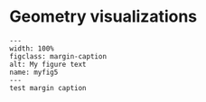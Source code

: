# Geometry visualizations


```{figure} ./visualizations/SphereToEllipsoid.gif
---
width: 100%
figclass: margin-caption
alt: My figure text
name: myfig5
---
test margin caption
```
